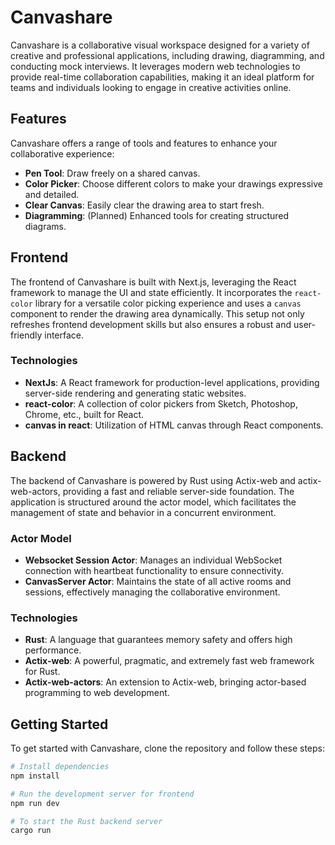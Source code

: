 # Canvashare

Canvashare is a collaborative visual workspace designed for a variety of creative and professional applications, including drawing, diagramming, and conducting mock interviews. It leverages modern web technologies to provide real-time collaboration capabilities, making it an ideal platform for teams and individuals looking to engage in creative activities online.

## Features

Canvashare offers a range of tools and features to enhance your collaborative experience:

- **Pen Tool**: Draw freely on a shared canvas.
- **Color Picker**: Choose different colors to make your drawings expressive and detailed.
- **Clear Canvas**: Easily clear the drawing area to start fresh.
- **Diagramming**: (Planned) Enhanced tools for creating structured diagrams.

## Frontend

The frontend of Canvashare is built with Next.js, leveraging the React framework to manage the UI and state efficiently. It incorporates the `react-color` library for a versatile color picking experience and uses a `canvas` component to render the drawing area dynamically. This setup not only refreshes frontend development skills but also ensures a robust and user-friendly interface.

### Technologies

- **NextJs**: A React framework for production-level applications, providing server-side rendering and generating static websites.
- **react-color**: A collection of color pickers from Sketch, Photoshop, Chrome, etc., built for React.
- **canvas in react**: Utilization of HTML canvas through React components.

## Backend

The backend of Canvashare is powered by Rust using Actix-web and actix-web-actors, providing a fast and reliable server-side foundation. The application is structured around the actor model, which facilitates the management of state and behavior in a concurrent environment.

### Actor Model

- **Websocket Session Actor**: Manages an individual WebSocket connection with heartbeat functionality to ensure connectivity.
- **CanvasServer Actor**: Maintains the state of all active rooms and sessions, effectively managing the collaborative environment.

### Technologies

- **Rust**: A language that guarantees memory safety and offers high performance.
- **Actix-web**: A powerful, pragmatic, and extremely fast web framework for Rust.
- **Actix-web-actors**: An extension to Actix-web, bringing actor-based programming to web development.

## Getting Started

To get started with Canvashare, clone the repository and follow these steps:

```bash
# Install dependencies
npm install

# Run the development server for frontend
npm run dev

# To start the Rust backend server
cargo run

